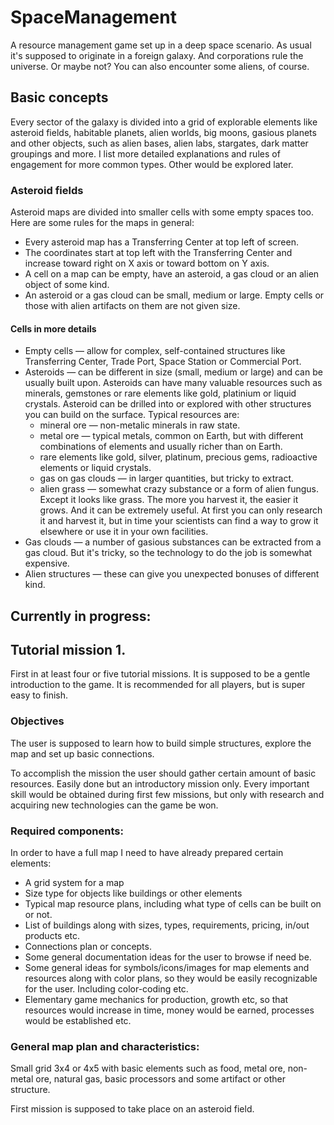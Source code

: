 # SpaceManagement

A resource management game set up in a deep space scenario. As usual it's supposed to originate in a foreign galaxy. And corporations rule the universe. Or maybe not? You can also encounter some aliens, of course.

## Basic concepts

Every sector of the galaxy is divided into a grid of explorable elements like asteroid fields, habitable planets, alien worlds, big moons, gasious planets and other objects, such as alien bases, alien labs, stargates, dark matter groupings and more. I list more detailed explanations and rules of engagement for more common types. Other would be explored later.

### Asteroid fields

Asteroid maps are divided into smaller cells with some empty spaces too. Here are some rules for the maps in general:

* Every asteroid map has a Transferring Center at top left of screen.
* The coordinates start at top left with the Transferring Center and increase toward right on X axis or toward bottom on Y axis.
* A cell on a map can be empty, have an asteroid, a gas cloud or an alien object of some kind.
* An asteroid or a gas cloud can be small, medium or large. Empty cells or those with alien artifacts on them are not given size.

#### Cells in more details

* Empty cells — allow for complex, self-contained structures like Transferring Center, Trade Port, Space Station or Commercial Port.
* Asteroids — can be different in size (small, medium or large) and can be usually built upon. Asteroids can have many valuable resources such as minerals, gemstones or rare elements like gold, platinium or liquid crystals. Asteroid can be drilled into or explored with other structures you can build on the surface. Typical resources are:
	- mineral ore — non-metalic minerals in raw state.
	- metal ore — typical metals, common on Earth, but with different combinations of elements and usually richer than on Earth.
	- rare elements like gold, silver, platinum, precious gems, radioactive elements or liquid crystals.
	- gas on gas clouds — in larger quantities, but tricky to extract.
	- alien grass — somewhat crazy substance or a form of alien fungus. Except it looks like grass. The more you harvest it, the easier it grows. And it can be extremely useful. At first you can only research it and harvest it, but in time your scientists can find a way to grow it elsewhere or use it in your own facilities.
* Gas clouds — a number of gasious substances can be extracted from a gas cloud. But it's tricky, so the technology to do the job is somewhat expensive.
* Alien structures — these can give you unexpected bonuses of different kind.

## Currently in progress:

## Tutorial mission 1.

First in at least four or five tutorial missions. It is supposed to be a gentle introduction to the game. It is recommended for all players, but is super easy to finish.

### Objectives

The user is supposed to learn how to build simple structures, explore the map and set up basic connections.

To accomplish the mission the user should gather certain amount of basic resources. Easily done but an introductory mission only. Every important skill would be obtained during first few missions, but only with research and acquiring new technologies can the game be won.

### Required components:

In order to have a full map I need to have already prepared certain elements:

* A grid system for a map
* Size type for objects like buildings or other elements
* Typical map resource plans, including what type of cells can be built on or not.
* List of buildings along with sizes, types, requirements, pricing, in/out products etc.
* Connections plan or concepts.
* Some general documentation ideas for the user to browse if need be.
* Some general ideas for symbols/icons/images for map elements and resources along with color plans, so they would be easily recognizable for the user. Including color-coding etc.
* Elementary game mechanics for production, growth etc, so that resources would increase in time, money would be earned, processes would be established etc.

### General map plan and characteristics:

Small grid 3x4 or 4x5 with basic elements such as food, metal ore, non-metal ore, natural gas, basic processors and some artifact or other structure.

First mission is supposed to take place on an asteroid field.




